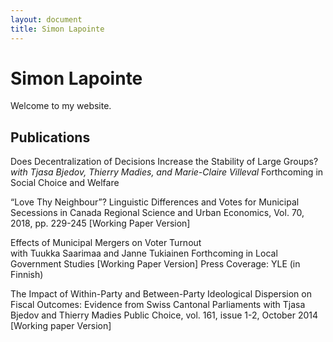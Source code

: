 ```yaml
---
layout: document
title: Simon Lapointe
---
```


# Simon Lapointe

Welcome to my website.

## Publications

Does Decentralization of Decisions Increase the Stability of Large Groups? 
*with Tjasa Bjedov, Thierry Madies, and Marie-Claire Villeval*
Forthcoming in Social Choice and Welfare

“Love Thy Neighbour”? Linguistic Differences and Votes for Municipal Secessions in Canada
Regional Science and Urban Economics, Vol. 70, 2018, pp. 229-245
[Working Paper Version]

Effects of Municipal Mergers on Voter Turnout  
with Tuukka Saarimaa and Janne Tukiainen
Forthcoming in Local Government Studies
[Working Paper Version]
Press Coverage: YLE (in Finnish)

The Impact of Within-Party and Between-Party Ideological Dispersion on Fiscal Outcomes: Evidence from Swiss Cantonal Parliaments 
with Tjasa Bjedov and Thierry Madies
Public Choice, vol. 161, issue 1-2, October 2014
[Working paper Version]
